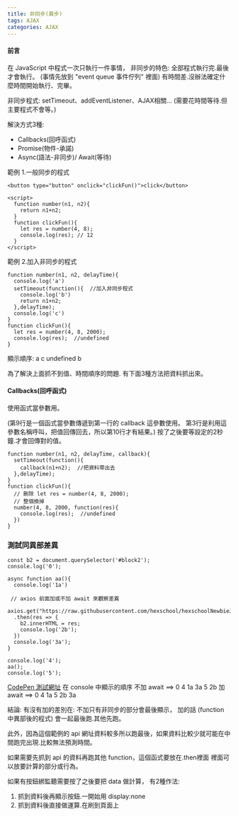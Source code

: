 ```yaml
---
title: 非同步(異步)
tags: AJAX
categories: AJAX
---
```

#### 前言
在 JavaScript 中程式一次只執行一件事情，
非同步的特色: 全部程式執行完.最後才會執行。
(事情先放到 "event queue 事件佇列" 裡面)
有時間差.沒辦法確定什麼時間開始執行、完畢。
<!--more-->
非同步程式:
setTimeout、addEventListener、AJAX相關...
(需要花時間等待.但主要程式不會等。)

解決方式3種:
- Callbacks(回呼函式)
- Promise(物件-承諾)
- Async(語法-非同步)/ Await(等待)

範例 1.一般同步的程式
```
<button type="button" onclick="clickFun()">click</button>

<script>
  function number(n1, n2){
    return n1+n2;
  }
  function clickFun(){
    let res = number(4, 8);
    console.log(res); // 12
  }
</script>
```

範例 2.加入非同步的程式
```
function number(n1, n2, delayTime){
  console.log('a')
  setTimeout(function(){  //加入非同步程式
    console.log('b')
    return n1+n2;
  },delayTime);
  console.log('c')
}
function clickFun(){
  let res = number(4, 8, 2000);
  console.log(res);  //undefined
}
```
顯示順序: a c undefined b

為了解決上面抓不到值、時間順序的問題.
有下面3種方法把資料抓出來。

#### Callbacks(回呼函式)
使用函式當參數用。

(第9行是一個函式當參數傳遞到第一行的 callback 這參數使用。
第3行是利用這參數名稱呼叫，把值回傳回去，所以第10行才有結果。)
按了之後要等設定的2秒鐘.才會回傳對的值。

```
function number(n1, n2, delayTime, callback){
  setTimeout(function(){  
    callback(n1+n2);  //把資料帶出去
  },delayTime);
}
function clickFun(){
  // 刪除 let res = number(4, 8, 2000);
  // 整個換掉  
  number(4, 8, 2000, function(res){
    console.log(res);  //undefined
  })
}
```

### 測試同異部差異
```
const b2 = document.querySelector('#block2');
console.log('0');

async function aa(){
  console.log('1a')
  
 // axios 前面加或不加 await 來觀察差異
  axios.get("https://raw.githubusercontent.com/hexschool/hexschoolNewbieJS/master/data.json")
  .then(res => {
    b2.innerHTML = res;
    console.log('2b');
  })
  console.log('3a');
}

console.log('4');
aa();
console.log('5');
```
[CodePen 測試網址](https://codepen.io/teisha-hsu/pen/dyMKdMJ?editors=0011)
在 console 中顯示的順序
不加 await ==> 0 4 1a 3a 5 2b
加 await   ==> 0 4 1a 5 2b 3a

結論:
有沒有加的差別在:
不加只有非同步的部分會最後顯示，
加的話 (function 中異部後的程式) 會一起最後跑.其他先跑。

此外，因為這個範例的 api 網址資料較多所以跑最後，如果資料比較少就可能在中間跑完出現.比較無法預測時間。

如果需要先抓到 api 的資料再跑其他 function，這個函式要放在.then裡面
裡面可以放要計算的部分或行為。

如果有按鈕綁監聽需要按了之後要把 data 做計算，
有2種作法:
1. 抓到資料後再顯示按鈕.一開始用 display:none
2. 抓到資料後直接做運算.在刷到頁面上